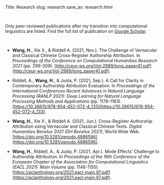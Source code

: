 Title: Research
slug: research
save_as: research.html

<br>

Only peer-reviewed publications after my transition into computational linguistics are listed. Find the full list of publication
on [Google Scholar](https://scholar.google.com/citations?hl=en&user=zvrO0WMAAAAJ&view_op=list_works&sortby=pubdate).

<br>

- **Wang, H.**, Xie X., & Riddell A. (2021, Nov.). The Challenge of Vernacular and Classical Chinese Cross-Register Authorship Attribution. In *Proceedings of the Conference on Computational Humanities Research 2021* (pp. 299-309). [http://ceur-ws.org/Vol-2989/long_paper41.pdf](http://ceur-ws.org/Vol-2989/long_paper41.pdf).


- Riddell, A., **Wang, H.**, & Juola, P. (2021, Sep.). A Call for Clarity in Contemporary Authorship Attribution Evaluation. In *Proceedings of the International Conferences Recent Advances in Natural Language Processing (RANLP 2021): Deep Learning for Natural Language Processing Methods and Applications* (pp. 1178-1183). [https://10.26615/978-954-452-072-4_133](https://10.26615/978-954-452-072-4_133).

- **Wang, H.**, Xie X., & Riddell A. (2021, Jun.). Cross-Register Authorship Attribution using Vernacular and Classical Chinese Texts. *Digital Humanities Benelux 2021 (DH Benelux 2021)*, World Wide Web. [https://doi.org/10.5281/zenodo.4886596](https://doi.org/10.5281/zenodo.4886596).

- **Wang, H.**, Riddell, A., & Juola, P. (2021, Apr.). Mode Effects’ Challenge to Authorship Attribution. In *Proceedings of the 16th Conference of the European Chapter of the Association for Computational Linguistics (EACL 2021): Main Volume* (pp. 1146-1155). [https://aclanthology.org/2021.eacl-main.97.pdf](https://aclanthology.org/2021.eacl-main.97.pdf).